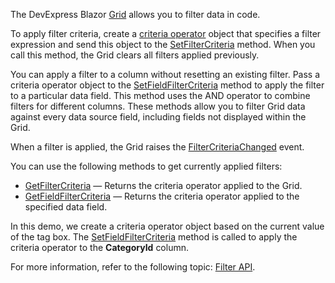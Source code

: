 The DevExpress Blazor [Grid](https://docs.devexpress.com/Blazor/403143/grid) allows you to filter data in code.

To apply filter criteria, create a [criteria operator](https://docs.devexpress.com/CoreLibraries/2129/devexpress-data-library/criteria-operators) object that specifies a filter expression and send this object to the [SetFilterCriteria](https://docs.devexpress.com/Blazor/DevExpress.Blazor.DxGrid.SetFilterCriteria(DevExpress.Data.Filtering.CriteriaOperator)) method. When you call this method, the Grid clears all filters applied previously. 

You can apply a filter to a column without resetting an existing filter. Pass a criteria operator object to the [SetFieldFilterCriteria](https://docs.devexpress.com/Blazor/DevExpress.Blazor.DxGrid.SetFieldFilterCriteria(System.String-DevExpress.Data.Filtering.CriteriaOperator)) method to apply the filter to a particular data field. This method uses the AND operator to combine filters for different columns. These methods allow you to filter Grid data against every data source field, including fields not displayed within the Grid.

When a filter is applied, the Grid raises the [FilterCriteriaChanged](https://docs.devexpress.com/Blazor/DevExpress.Blazor.DxGrid.FilterCriteriaChanged) event.

You can use the following methods to get currently applied filters:

* [GetFilterCriteria](https://docs.devexpress.com/Blazor/DevExpress.Blazor.DxGrid.GetFilterCriteria) — Returns the criteria operator applied to the Grid.
* [GetFieldFilterCriteria](https://docs.devexpress.com/Blazor/DevExpress.Blazor.DxGrid.GetFieldFilterCriteria(System.String)) — Returns the criteria operator applied to the specified data field.

In this demo, we create a criteria operator object based on the current value of the tag box. The [SetFieldFilterCriteria](https://docs.devexpress.com/Blazor/DevExpress.Blazor.DxGrid.SetFieldFilterCriteria(System.String-DevExpress.Data.Filtering.CriteriaOperator)) method is called to apply the criteria operator to the **CategoryId** column.

For more information, refer to the following topic: [Filter API](https://docs.devexpress.com/Blazor/404327/components/grid/filter-data/filter-api).
